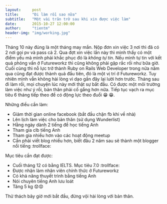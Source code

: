 ```yaml
---
layout:     post
title:      "Đi làm rồi sao nữa"
subtitle:   "Một vài trăn trở sau khi xin được việc làm"
date:       2015-10-27 12:00:00
author:     "tientm"
header-img: "img/working.jpg"
---
```


Tháng 10 này đúng là một tháng may mắn. Nộp đơn xin việc 3 nơi thì đã có 2 nơi gọi pv và pass cả 2. Qua đợt xin việc lần này thì mình thấy có một điểm yếu mà mình phải khắc phục đó là *không tự tin*. Nếu mình tự tin với kết quả phỏng vấn ở Futureworkz thì cũng không phải gặp rắc rối như bữa giờ. Cuối cùng thì nỗ lực trở thành Ruby on Rails Web Developer trong nửa năm qua cũng đạt được thành quả đầu tiên, đó là một vị trí ở Futureworkz. Tuy nhiên mình vẫn không hài lòng vì dạo gần đây lại lười hơn trước. Tháng sau đi làm rồi, mọi chuyện lúc này mới thật sự bắt đầu. Có được một môi trường làm việc như ý rồi, bản thân phải cố gắng hơn nữa. Tiếp tục vạch ra mục tiêu 6 tháng tiếp theo để có động lực theo đuổi :grin: :grin:.

Những điều cần làm:

- Giảm thời gian online facebook (bắt đầu chặn fb khi về nhà)
- Lên lịch làm việc cho bản thân (sử dụng Wunderlist)
- Hằng ngày dành 2 tiếng để học tiếng Anh
- Tham gia clb tiếng Anh
- Tham gia nhiều hơn vào các hoạt động meetup
- Cần phải viết blog nhiều hơn, biết đâu 2 năm sau sẽ thành một blogger nổi tiếng :trollface:

Mục tiêu cần đạt được:

- Cuối tháng 12 có bằng IELTS. Mục tiêu 7.0 :trollface:
- Được nhận làm nhân viên chính thức ở Futureworkz
- Có khả năng thuyết trình bằng tiếng Anh
- Nói chuyên tiếng Anh lưu loát
- Tăng 5 kg :worried::worried:

Thử thách bây giờ mới bắt đầu, đừng vội hài lòng với bản thân.
